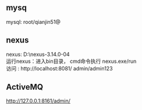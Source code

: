 ## mysq
mysql: root/qianjin51@

## nexus
nexus: D:\nexus-3.14.0-04  
 运行nexus：进入bin目录， cmd命令执行 nexus.exe/run    
 访问 : http://localhost:8081/  admin/admin123   
 
 ## ActiveMQ
   http://127.0.0.1:8161/admin/